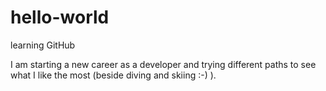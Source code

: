 # hello-world
learning GitHub

I am starting a new career as a developer and trying different paths to see what I like the most (beside diving and skiing :-) ).
